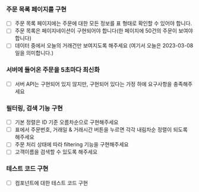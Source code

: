 ### 주문 목록 페이지를 구현
- [ ] 주문 목록 페이지에는 주문에 대한 모든 정보를 표 형태로 확인할 수 있어야 합니다.
- [ ] 주문 목록은 페이지네이션이 구현되어야 합니다(한 페이지에 50건의 주문이 보여야 합니다)
- [ ] 데이터 중에서 오늘의 거래건만 보여지도록 해주세요 (여기서 오늘은 2023-03-08일을 의미합니다.)

### 서버에 들어온 주문을 5초마다 최신화
- [ ] 서버 API는 구현되어 있지 않지만, 구현되어 있다는 가정 하에 요구사항을 충족해주세요

### 필터링, 검색 기능 구현
- [ ] 기본 정렬은 ID 기준 오름차순으로 구현해주세요
- [ ] 표에서 주문번호, 거래일 & 거래시간 버튼을 누르면 각각 내림차순 정렬이 되도록 해주세요
- [ ] 주문 처리 상태에 따라 filtering 기능을 구현해주세요
- [ ] 고객이름을 검색할 수 있도록 해주세요

### 테스트 코드 구현
- [ ] 컴포넌트에 대한 테스트 코드 구현